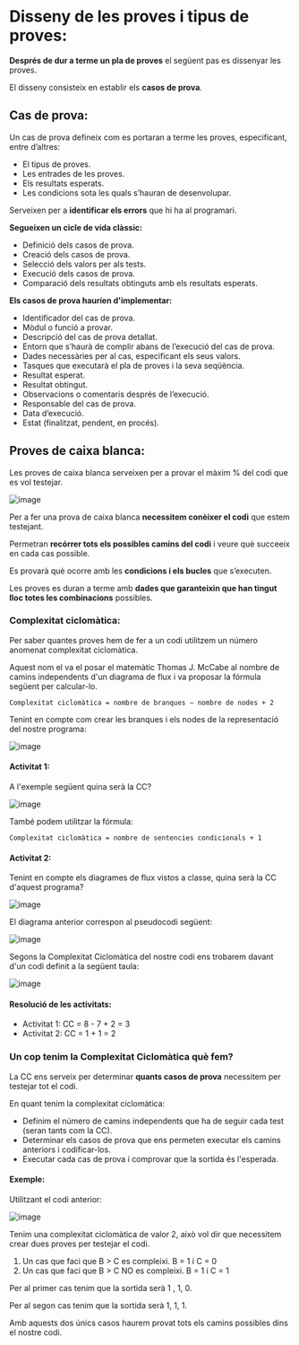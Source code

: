 # Disseny de les proves i tipus de proves:

**Després de dur a terme un pla de proves** el següent pas es dissenyar les proves.

El disseny consisteix en establir els **casos de prova**.

## Cas de prova:

Un cas de prova defineix com es portaran a terme les proves, especificant, entre d’altres: 
- El tipus de proves. 
- Les entrades de les proves.
- Els resultats esperats.
- Les condicions sota les quals s’hauran de desenvolupar.

Serveixen per a **identificar els errors** que hi ha al programari.

**Segueixen un cicle de vida clàssic:**
- Definició dels casos de prova.
- Creació dels casos de prova.
- Selecció dels valors per als tests.
- Execució dels casos de prova.
- Comparació dels resultats obtinguts amb els resultats esperats.

**Els casos de prova hauríen d'implementar:**
- Identificador del cas de prova.
- Mòdul o funció a provar.
- Descripció del cas de prova detallat.
- Entorn que s’haurà de complir abans de l’execució del cas de prova.
- Dades necessàries per al cas, especificant els seus valors.
- Tasques que executarà el pla de proves i la seva seqüència.
- Resultat esperat.
- Resultat obtingut.
- Observacions o comentaris després de l’execució.
- Responsable del cas de prova.
- Data d’execució.
- Estat (finalitzat, pendent, en procés).

## Proves de caixa blanca:

Les proves de caixa blanca serveixen per a provar el màxim % del codi que es vol testejar.

![image](https://user-images.githubusercontent.com/110727546/204605793-0e0efc35-9e15-446e-88db-338587a12242.png)

Per a fer una prova de caixa blanca **necessitem conèixer el codi** que estem testejant.

Permetran **recórrer tots els possibles camins del codi** i veure què succeeix en cada cas possible. 

Es provarà què ocorre amb les **condicions i els bucles** que s’executen. 

Les proves es duran a terme amb **dades que garanteixin que han tingut lloc totes les combinacions** possibles.

### Complexitat ciclomàtica:

Per saber quantes proves hem de fer a un codi utilitzem un número anomenat complexitat ciclomàtica.

Aquest nom el va el posar el matemàtic Thomas J. McCabe al nombre de camins independents d'un diagrama de flux i va proposar la fórmula següent per calcular-lo.

```
Complexitat ciclomàtica = nombre de branques – nombre de nodes + 2
```
Tenint en compte com crear les branques i els nodes de la representació del nostre programa:

![image](https://user-images.githubusercontent.com/110727546/204613744-508c210c-7181-4540-9c0e-535f7191b818.png)

#### Activitat 1:

A l'exemple següent quina serà la CC?

![image](https://user-images.githubusercontent.com/110727546/204612433-f3fb7e69-8db8-4645-8c6c-672d29e274c9.png)

També podem utilitzar la fórmula:

```
Complexitat ciclomàtica = nombre de sentencies condicionals + 1
```

#### Activitat 2:

Tenint en compte els diagrames de flux vistos a classe, quina serà la CC d'aquest programa?

![image](https://user-images.githubusercontent.com/110727546/204614214-5a73d89b-66e4-4f1b-8e4a-bbfd6e1885b6.png)

El diagrama anterior correspon al pseudocodi següent:

![image](https://user-images.githubusercontent.com/110727546/204614333-30ccb3e7-00f7-45fe-b0aa-332847c1fcd5.png)

Segons la Complexitat Ciclomàtica del nostre codi ens trobarem davant d'un codi definit a la següent taula:

![image](https://user-images.githubusercontent.com/110727546/204614806-25949541-7ea2-498c-89b0-65336bf32dee.png)

#### Resolució de les activitats:

- Activitat 1: CC = 8 - 7 + 2 = 3
- Activitat 2: CC = 1 + 1 = 2

### Un cop tenim la Complexitat Ciclomàtica què fem?

La CC ens serveix per determinar **quants casos de prova** necessitem per testejar tot el codi.

En quant tenim la complexitat ciclomàtica:

- Definim el número de camins independents que ha de seguir cada test (seran tants com la CC).
- Determinar els casos de prova que ens permeten executar els camins anteriors i codificar-los.
- Executar cada cas de prova i comprovar que la sortida és l'esperada.

#### Exemple:

Utilitzant el codi anterior:

![image](https://user-images.githubusercontent.com/110727546/204614333-30ccb3e7-00f7-45fe-b0aa-332847c1fcd5.png)

Tenim una complexitat ciclomàtica de valor 2, això vol dir que necessitem crear dues proves per testejar el codi.

1. Un cas que faci que B > C es compleixi. B = 1 i C = 0
2. Un cas que faci que B > C NO es compleixi. B = 1 i C = 1

Per al primer cas tenim que la sortida serà 1 , 1, 0.

Per al segon cas tenim que la sortida serà 1, 1, 1.

Amb aquests dos únics casos haurem provat tots els camins possibles dins el nostre codi.



